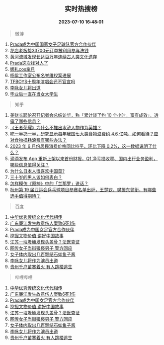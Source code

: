 <div align="center"><h2>实时热搜榜</h2><h4>2023-07-10 16:48:01</h4></div>

> 微博  

1. [Prada成为中国国家女子足球队官方合作伙伴](https://s.weibo.com/weibo?q=%23Prada%E6%88%90%E4%B8%BA%E4%B8%AD%E5%9B%BD%E5%9B%BD%E5%AE%B6%E5%A5%B3%E5%AD%90%E8%B6%B3%E7%90%83%E9%98%9F%E5%AE%98%E6%96%B9%E5%90%88%E4%BD%9C%E4%BC%99%E4%BC%B4%23&t=31&band_rank=1&Refer=top)<br />
2. [花店老板接33700元订单被利用参与洗钱](https://s.weibo.com/weibo?q=%23%E8%8A%B1%E5%BA%97%E8%80%81%E6%9D%BF%E6%8E%A533700%E5%85%83%E8%AE%A2%E5%8D%95%E8%A2%AB%E5%88%A9%E7%94%A8%E5%8F%82%E4%B8%8E%E6%B4%97%E9%92%B1%23&t=31&band_rank=2&Refer=top)<br />
3. [黄河流域发现长达百万年连续古人类文化遗存](https://s.weibo.com/weibo?q=%23%E9%BB%84%E6%B2%B3%E6%B5%81%E5%9F%9F%E5%8F%91%E7%8E%B0%E9%95%BF%E8%BE%BE%E7%99%BE%E4%B8%87%E5%B9%B4%E8%BF%9E%E7%BB%AD%E5%8F%A4%E4%BA%BA%E7%B1%BB%E6%96%87%E5%8C%96%E9%81%97%E5%AD%98%23&t=31&band_rank=3&Refer=top)<br />
4. [Prada这次找对人了](https://s.weibo.com/weibo?q=%23Prada%E8%BF%99%E6%AC%A1%E6%89%BE%E5%AF%B9%E4%BA%BA%E4%BA%86%23&t=31&band_rank=4&Refer=top)<br />
5. [娜扎cos芈月](https://s.weibo.com/weibo?q=%23%E5%A8%9C%E6%89%8Ecos%E8%8A%88%E6%9C%88%23&t=31&band_rank=5&Refer=top)<br />
6. [杨紫工作室公布名誉维权案进展](https://s.weibo.com/weibo?q=%23%E6%9D%A8%E7%B4%AB%E5%B7%A5%E4%BD%9C%E5%AE%A4%E5%85%AC%E5%B8%83%E5%90%8D%E8%AA%89%E7%BB%B4%E6%9D%83%E6%A1%88%E8%BF%9B%E5%B1%95%23&t=31&band_rank=6&Refer=top)<br />
7. [TFBOYS十周年演唱会还不官宣吗](https://s.weibo.com/weibo?q=%23TFBOYS%E5%8D%81%E5%91%A8%E5%B9%B4%E6%BC%94%E5%94%B1%E4%BC%9A%E8%BF%98%E4%B8%8D%E5%AE%98%E5%AE%A3%E5%90%97%23&t=31&band_rank=7&Refer=top)<br />
8. [李咏女儿将出道](https://s.weibo.com/weibo?q=%E6%9D%8E%E5%92%8F%E5%A5%B3%E5%84%BF%E5%B0%86%E5%87%BA%E9%81%93&t=31&band_rank=8&Refer=top)<br />
9. [毕业后一直在当女大学生](https://s.weibo.com/weibo?q=%23%E6%AF%95%E4%B8%9A%E5%90%8E%E4%B8%80%E7%9B%B4%E5%9C%A8%E5%BD%93%E5%A5%B3%E5%A4%A7%E5%AD%A6%E7%94%9F%23&t=31&band_rank=9&Refer=top)<br />

> 知乎  

1. [美财长耶伦召开记者会总结访华，称「累计谈了约 10 个小时，富有成效」，透露了哪些信息？](https://www.zhihu.com/question/611205658)<br />
2. [《王者荣耀》为什么不推出水浒人物作为英雄？](https://www.zhihu.com/question/610339236)<br />
3. [吃一半扔一半，研究显示每年我国七大类食物浪费约 4.6 亿吨，如何看待？应对食物损耗浪费有哪些办法？](https://www.zhihu.com/question/610850189)<br />
4. [2023 年 6 月份居民消费价格同比持平，环比下降 0.2%，这一数据说明了什么？](https://www.zhihu.com/question/611291905)<br />
5. [滴滴发布 App 重新上架以来首份财报，Q1 净亏损收窄、国内出行业务盈利，哪些信息值得关注？](https://www.zhihu.com/question/611281492)<br />
6. [为什么日本人很喜欢中国菜?](https://www.zhihu.com/question/611148418)<br />
7. [三十岁的男人该如何表白？](https://www.zhihu.com/question/611116938)<br />
8. [怎样模仿《原神》中的「兰那罗」说话？](https://www.zhihu.com/question/557375877)<br />
9. [杭州第 19 届亚运会乒乓球项目参赛名单出炉，王楚钦、樊振东领衔，有哪些选手值得期待？](https://www.zhihu.com/question/611305090)<br />

> 百度  

1. [中华优秀传统文化代代相传](https://www.baidu.com/s?wd=%E4%B8%AD%E5%8D%8E%E4%BC%98%E7%A7%80%E4%BC%A0%E7%BB%9F%E6%96%87%E5%8C%96%E4%BB%A3%E4%BB%A3%E7%9B%B8%E4%BC%A0&sa=fyb_news&rsv_dl=fyb_news)<br />
2. [广东廉江发生故意伤人案致6死1伤](https://www.baidu.com/s?wd=%E5%B9%BF%E4%B8%9C%E5%BB%89%E6%B1%9F%E5%8F%91%E7%94%9F%E6%95%85%E6%84%8F%E4%BC%A4%E4%BA%BA%E6%A1%88%E8%87%B46%E6%AD%BB1%E4%BC%A4&sa=fyb_news&rsv_dl=fyb_news)<br />
3. [Prada成为中国女足官方合作伙伴](https://www.baidu.com/s?wd=Prada%E6%88%90%E4%B8%BA%E4%B8%AD%E5%9B%BD%E5%A5%B3%E8%B6%B3%E5%AE%98%E6%96%B9%E5%90%88%E4%BD%9C%E4%BC%99%E4%BC%B4&sa=fyb_news&rsv_dl=fyb_news)<br />
4. [挖掘文物价值 讲好中国故事](https://www.baidu.com/s?wd=%E6%8C%96%E6%8E%98%E6%96%87%E7%89%A9%E4%BB%B7%E5%80%BC+%E8%AE%B2%E5%A5%BD%E4%B8%AD%E5%9B%BD%E6%95%85%E4%BA%8B&sa=fyb_news&rsv_dl=fyb_news)<br />
5. [江苏一垃圾桶发现头盖骨？法医查证](https://www.baidu.com/s?wd=%E6%B1%9F%E8%8B%8F%E4%B8%80%E5%9E%83%E5%9C%BE%E6%A1%B6%E5%8F%91%E7%8E%B0%E5%A4%B4%E7%9B%96%E9%AA%A8%EF%BC%9F%E6%B3%95%E5%8C%BB%E6%9F%A5%E8%AF%81&sa=fyb_news&rsv_dl=fyb_news)<br />
6. [网传女子当街猥亵男子 警方回应](https://www.baidu.com/s?wd=%E7%BD%91%E4%BC%A0%E5%A5%B3%E5%AD%90%E5%BD%93%E8%A1%97%E7%8C%A5%E4%BA%B5%E7%94%B7%E5%AD%90+%E8%AD%A6%E6%96%B9%E5%9B%9E%E5%BA%94&sa=fyb_news&rsv_dl=fyb_news)<br />
7. [女子体内取出几百颗结石如鱼子酱](https://www.baidu.com/s?wd=%E5%A5%B3%E5%AD%90%E4%BD%93%E5%86%85%E5%8F%96%E5%87%BA%E5%87%A0%E7%99%BE%E9%A2%97%E7%BB%93%E7%9F%B3%E5%A6%82%E9%B1%BC%E5%AD%90%E9%85%B1&sa=fyb_news&rsv_dl=fyb_news)<br />
8. [李咏女儿将作为演员出道](https://www.baidu.com/s?wd=%E6%9D%8E%E5%92%8F%E5%A5%B3%E5%84%BF%E5%B0%86%E4%BD%9C%E4%B8%BA%E6%BC%94%E5%91%98%E5%87%BA%E9%81%93&sa=fyb_news&rsv_dl=fyb_news)<br />
9. [贵州千户苗寨着火 有人跳楼逃生](https://www.baidu.com/s?wd=%E8%B4%B5%E5%B7%9E%E5%8D%83%E6%88%B7%E8%8B%97%E5%AF%A8%E7%9D%80%E7%81%AB+%E6%9C%89%E4%BA%BA%E8%B7%B3%E6%A5%BC%E9%80%83%E7%94%9F&sa=fyb_news&rsv_dl=fyb_news)<br />

> 哔哩哔哩  

1. [中华优秀传统文化代代相传](https://www.baidu.com/s?wd=%E4%B8%AD%E5%8D%8E%E4%BC%98%E7%A7%80%E4%BC%A0%E7%BB%9F%E6%96%87%E5%8C%96%E4%BB%A3%E4%BB%A3%E7%9B%B8%E4%BC%A0&sa=fyb_news&rsv_dl=fyb_news)<br />
2. [广东廉江发生故意伤人案致6死1伤](https://www.baidu.com/s?wd=%E5%B9%BF%E4%B8%9C%E5%BB%89%E6%B1%9F%E5%8F%91%E7%94%9F%E6%95%85%E6%84%8F%E4%BC%A4%E4%BA%BA%E6%A1%88%E8%87%B46%E6%AD%BB1%E4%BC%A4&sa=fyb_news&rsv_dl=fyb_news)<br />
3. [Prada成为中国女足官方合作伙伴](https://www.baidu.com/s?wd=Prada%E6%88%90%E4%B8%BA%E4%B8%AD%E5%9B%BD%E5%A5%B3%E8%B6%B3%E5%AE%98%E6%96%B9%E5%90%88%E4%BD%9C%E4%BC%99%E4%BC%B4&sa=fyb_news&rsv_dl=fyb_news)<br />
4. [挖掘文物价值 讲好中国故事](https://www.baidu.com/s?wd=%E6%8C%96%E6%8E%98%E6%96%87%E7%89%A9%E4%BB%B7%E5%80%BC+%E8%AE%B2%E5%A5%BD%E4%B8%AD%E5%9B%BD%E6%95%85%E4%BA%8B&sa=fyb_news&rsv_dl=fyb_news)<br />
5. [江苏一垃圾桶发现头盖骨？法医查证](https://www.baidu.com/s?wd=%E6%B1%9F%E8%8B%8F%E4%B8%80%E5%9E%83%E5%9C%BE%E6%A1%B6%E5%8F%91%E7%8E%B0%E5%A4%B4%E7%9B%96%E9%AA%A8%EF%BC%9F%E6%B3%95%E5%8C%BB%E6%9F%A5%E8%AF%81&sa=fyb_news&rsv_dl=fyb_news)<br />
6. [网传女子当街猥亵男子 警方回应](https://www.baidu.com/s?wd=%E7%BD%91%E4%BC%A0%E5%A5%B3%E5%AD%90%E5%BD%93%E8%A1%97%E7%8C%A5%E4%BA%B5%E7%94%B7%E5%AD%90+%E8%AD%A6%E6%96%B9%E5%9B%9E%E5%BA%94&sa=fyb_news&rsv_dl=fyb_news)<br />
7. [女子体内取出几百颗结石如鱼子酱](https://www.baidu.com/s?wd=%E5%A5%B3%E5%AD%90%E4%BD%93%E5%86%85%E5%8F%96%E5%87%BA%E5%87%A0%E7%99%BE%E9%A2%97%E7%BB%93%E7%9F%B3%E5%A6%82%E9%B1%BC%E5%AD%90%E9%85%B1&sa=fyb_news&rsv_dl=fyb_news)<br />
8. [李咏女儿将作为演员出道](https://www.baidu.com/s?wd=%E6%9D%8E%E5%92%8F%E5%A5%B3%E5%84%BF%E5%B0%86%E4%BD%9C%E4%B8%BA%E6%BC%94%E5%91%98%E5%87%BA%E9%81%93&sa=fyb_news&rsv_dl=fyb_news)<br />
9. [贵州千户苗寨着火 有人跳楼逃生](https://www.baidu.com/s?wd=%E8%B4%B5%E5%B7%9E%E5%8D%83%E6%88%B7%E8%8B%97%E5%AF%A8%E7%9D%80%E7%81%AB+%E6%9C%89%E4%BA%BA%E8%B7%B3%E6%A5%BC%E9%80%83%E7%94%9F&sa=fyb_news&rsv_dl=fyb_news)<br />
